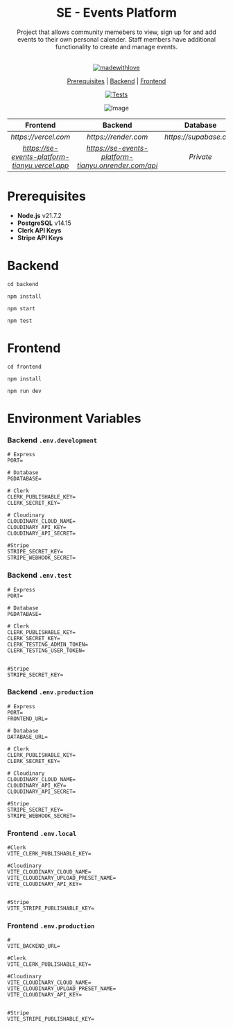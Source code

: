 <div align="center">
<h1> SE - Events Platform</h1> 
Project that allows community memebers to view, sign up for and add events to their own personal calender. Staff members have additional functionality to create and manage events.
<br><br>

[![madewithlove](https://img.shields.io/badge/made_with-❤-red?style=for-the-badge&labelColor=orange
)](https://github.com/Tianyu-00)

[Prerequisites](https://github.com/TianYu-00/SE-Events-Platform?tab=readme-ov-file#prerequisites) | [Backend](https://github.com/TianYu-00/SE-Events-Platform?tab=readme-ov-file#backend) | [Frontend](https://github.com/TianYu-00/SE-Events-Platform?tab=readme-ov-file#frontend)

[![Tests](https://github.com/TianYu-00/SE-Events-Platform/actions/workflows/ci.yml/badge.svg?branch=main)](https://github.com/TianYu-00/SE-Events-Platform/actions/workflows/ci.yml)

![Image](https://github.com/user-attachments/assets/e2e31252-3215-4acb-adc8-5e96ab9557b5)

|                  **Frontend**                  |                     **Backend**                      |      **Database**      |
|:----------------------------------------------:|:----------------------------------------------------:|:----------------------:|
|              _https://vercel.com_              |                 _https://render.com_                 | _https://supabase.com_ |
| _https://se-events-platform-tianyu.vercel.app_ | _https://se-events-platform-tianyu.onrender.com/api_ |       _Private_        |

</div>

# Prerequisites
- **Node.js** v21.7.2
- **PostgreSQL** v14.15
- **Clerk API Keys**
- **Stripe API Keys**

# Backend
```
cd backend
```
```
npm install
```
```
npm start
```
```
npm test
```

# Frontend
```
cd frontend
```
```
npm install
```
```
npm run dev
```

# Environment Variables
### Backend `.env.development`
``` 
# Express
PORT=

# Database
PGDATABASE=

# Clerk
CLERK_PUBLISHABLE_KEY=
CLERK_SECRET_KEY=

# Cloudinary
CLOUDINARY_CLOUD_NAME=
CLOUDINARY_API_KEY=
CLOUDINARY_API_SECRET=

#Stripe
STRIPE_SECRET_KEY=
STRIPE_WEBHOOK_SECRET=
```

### Backend `.env.test`
``` 
# Express
PORT=

# Database
PGDATABASE=

# Clerk
CLERK_PUBLISHABLE_KEY=
CLERK_SECRET_KEY=
CLERK_TESTING_ADMIN_TOKEN=
CLERK_TESTING_USER_TOKEN=


#Stripe
STRIPE_SECRET_KEY=
```

### Backend `.env.production`
``` 
# Express
PORT=
FRONTEND_URL=

# Database
DATABASE_URL=

# Clerk
CLERK_PUBLISHABLE_KEY=
CLERK_SECRET_KEY=

# Cloudinary
CLOUDINARY_CLOUD_NAME=
CLOUDINARY_API_KEY=
CLOUDINARY_API_SECRET=

#Stripe
STRIPE_SECRET_KEY=
STRIPE_WEBHOOK_SECRET=

```

### Frontend `.env.local`
```
#Clerk
VITE_CLERK_PUBLISHABLE_KEY=

#Cloudinary
VITE_CLOUDINARY_CLOUD_NAME=
VITE_CLOUDINARY_UPLOAD_PRESET_NAME=
VITE_CLOUDINARY_API_KEY=


#Stripe
VITE_STRIPE_PUBLISHABLE_KEY=
```

### Frontend `.env.production`
```
#
VITE_BACKEND_URL=

#Clerk
VITE_CLERK_PUBLISHABLE_KEY=

#Cloudinary
VITE_CLOUDINARY_CLOUD_NAME=
VITE_CLOUDINARY_UPLOAD_PRESET_NAME=
VITE_CLOUDINARY_API_KEY=


#Stripe
VITE_STRIPE_PUBLISHABLE_KEY=
```